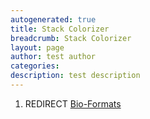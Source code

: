 ```yaml
---
autogenerated: true
title: Stack Colorizer
breadcrumb: Stack Colorizer
layout: page
author: test author
categories: 
description: test description
---
```


1.  REDIRECT [Bio-Formats](Bio-Formats "wikilink")
